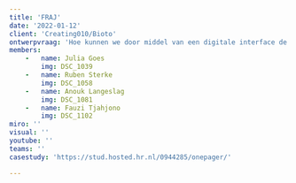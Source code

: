 ```yaml
---
title: 'FRAJ'
date: '2022-01-12'
client: 'Creating010/Bioto'
ontwerpvraag: 'Hoe kunnen we door middel van een digitale interface de potentie van Bioto omzetten in een wederkerig systeem waar mens, plant, dier en de stad als biotoop lerend met elkaar informatie uitwisselen?'
members:
    -   name: Julia Goes
        img: DSC_1039
    -   name: Ruben Sterke
        img: DSC_1058
    -   name: Anouk Langeslag
        img: DSC_1081
    -   name: Fauzi Tjahjono
        img: DSC_1102
miro: ''
visual: ''
youtube: ''
teams: ''
casestudy: 'https://stud.hosted.hr.nl/0944285/onepager/'

---
```



 


